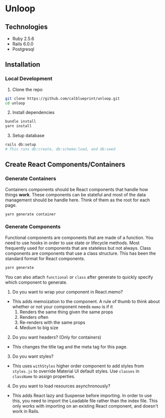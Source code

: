 # Unloop

## Technologies
* Ruby 2.5.6
* Rails 6.0.0
* Postgresql

## Installation
### Local Development
1. Clone the repo
```bash
git clone https://github.com/calblueprint/unloop.git
cd unloop
```
2. Install dependencies
```bash
bundle install
yarn install
```
3. Setup database
```bash
rails db:setup
# This runs db:create, db:schema:load, and db:seed
```

## Create React Components/Containers
### Generate Containers
Containers components should be React components that handle how things **work**. These components can be stateful and most of the data management should be handle here. Think of them as the root for each page.
```bash
yarn generate container
```
### Generate Components
Functional components are components that are made of a function. You need to use hooks in order to use state or lifecycle methods. Most frequently used for components that are stateless but not always. Class components are components that use a class structure. This has been the standard format for React components.
```bash
yarn generate
```
You can also attach `functional` or `class` after generate to quickly specify which component to generate.
1. Do you want to wrap your component in React.memo?
  * This adds memoization to the component. A rule of thumb to think about whether or not your component needs `memo` is if it
    1. Renders the same thing given the same props
    2. Renders often
    3. Re-renders with the same props
    4. Medium to big size
2. Do you want headers? (Only for containers)
  * This changes the title tag and the meta tag for this page.
3. Do you want styles?
  * This uses `withStyles` higher order component to add styles from `styles.js` to override Material UI default styles. Use `classes` in `className` to assign properties.
4. Do you want to load resources asynchronously?
  * This adds React lazy and Suspense before importing. In order to use this, you need to import the Loadable file rather than the index file. This only works with importing on an existing React component, and doesn't work in Rails.
